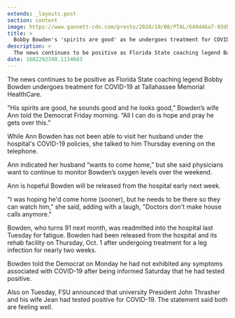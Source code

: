 ```yaml
--- 
extends: _layouts.post 
section: content 
image: https://www.gannett-cdn.com/presto/2020/10/08/PTAL/649d46a7-93db-44c5-9531-9f437cbdf2c1-FLORIDA_ST_NOTRE_DAME-2003-2.jpg?crop=1478,832,x0,y200&width=1478&height=832&format=pjpg&auto=webp 
title: > 
  Bobby Bowden's 'spirits are good' as he undergoes treatment for COVID-19 
description: > 
  The news continues to be positive as Florida State coaching legend Bobby Bowden undergoes treatment for COVID-19 at Tallahassee Memorial HealthCare."His spirits are good, he sounds good and he looks good,” Bowden’s wife Ann told the Democrat Friday morning.Bowden had been released from the hospital and its rehab facility on Thursday, Oct. 1 after undergoing treatment for a leg infection for nearly two weeks.Bowden told the Democrat on Monday he had not exhibited any symptoms associated with COVID-19 after being informed Saturday that he had tested positive.Also on Tuesday, FSU announced that university President John Thrasher and his wife Jean had tested positive for COVID-19. 
date: 1602292340.1134603 
--- 
```

The news continues to be positive as Florida State coaching legend Bobby Bowden undergoes treatment for COVID-19 at Tallahassee Memorial HealthCare.

"His spirits are good, he sounds good and he looks good,” Bowden’s wife Ann told the Democrat Friday morning. “All I can do is hope and pray he gets over this.”

While Ann Bowden has not been able to visit her husband under the hospital's COVID-19 policies, she talked to him Thursday evening on the telephone.

Ann indicated her husband “wants to come home,” but she said physicians want to continue to monitor Bowden’s oxygen levels over the weekend.

Ann is hopeful Bowden will be released from the hospital early next week.

"I was hoping he'd come home (sooner), but he needs to be there so they can watch him," she said, adding with a laugh, "Doctors don't make house calls anymore."

Bowden, who turns 91 next month, was readmitted into the hospital last Tuesday for fatigue. Bowden had been released from the hospital and its rehab facility on Thursday, Oct. 1 after undergoing treatment for a leg infection for nearly two weeks.

Bowden told the Democrat on Monday he had not exhibited any symptoms associated with COVID-19 after being informed Saturday that he had tested positive.

Also on Tuesday, FSU announced that university President John Thrasher and his wife Jean had tested positive for COVID-19. The statement said both are feeling well.